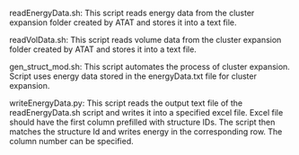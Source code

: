 readEnergyData.sh: This script reads energy data from the cluster expansion folder created by ATAT and stores it into a text file.

readVolData.sh: This script reads volume data from the cluster expansion folder created by ATAT and stores it into a text file.

gen_struct_mod.sh: This script automates the process of cluster expansion. Script uses energy data stored in the energyData.txt file for cluster expansion. 

writeEnergyData.py: This script reads the output text file of the readEnergyData.sh script and writes it into a specified excel file. Excel file should have the first column prefilled with structure IDs. The script then matches the structure Id and writes energy in the corresponding row. The column number can be specified.

